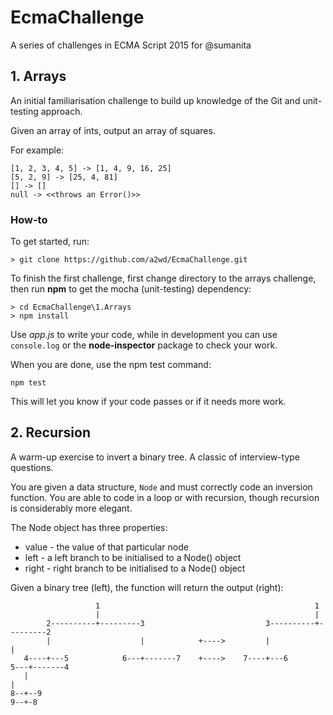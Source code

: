 # EcmaChallenge

A series of challenges in ECMA Script 2015 for @sumanita

## 1. Arrays

An initial familiarisation challenge to build up knowledge of the Git and unit-testing approach.

Given an array of ints, output an array of squares.

For example:

```
[1, 2, 3, 4, 5] -> [1, 4, 9, 16, 25]
[5, 2, 9] -> [25, 4, 81]
[] -> []
null -> <<throws an Error()>>
```

### How-to

To get started, run:

`> git clone https://github.com/a2wd/EcmaChallenge.git`

To finish the first challenge, first change directory to the arrays challenge, then run **npm** to get the mocha (unit-testing) dependency:

```
> cd EcmaChallenge\1.Arrays
> npm install
```

Use *app.js* to write your code, while in development you can use `console.log` or the **node-inspector** package to check your work.

When you are done, use the npm test command:

`npm test`

This will let you know if your code passes or if it needs more work.

## 2. Recursion

A warm-up exercise to invert a binary tree. A classic of interview-type questions.

You are given a data structure, `Node` and must correctly code an inversion function. You are able to code in a loop or with recursion, though recursion is considerably more elegant.

The Node object has three properties:

* value - the value of that particular node
* left - a left branch to be initialised to a Node() object
* right - right branch to be initialised to a Node() object

Given a binary tree (left), the function will return the output (right):

```			
                   1                                                1
                   |                                                |
        2----------+---------3                           3----------+---------2
        |                    |            +---->         |                    |
   4----+---5            6---+-------7    +---->    7----+---6            5---+-------4
   |                                                                                  |
8--+--9                                                                            9--+-8

```